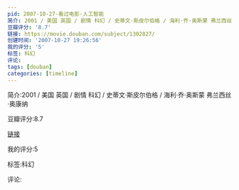 ```yaml
---
pid: 2007-10-27-看过电影-人工智能
简介: 2001 / 美国 英国 / 剧情 科幻 / 史蒂文·斯皮尔伯格 / 海利·乔·奥斯蒙 弗兰西丝·奥康纳
豆瓣评分: '8.7'
链接: https://movie.douban.com/subject/1302827/
创建时间: '2007-10-27 19:26:56'
我的评分: '5'
标签: 科幻
评论:
tags: [douban]
categories: [timeline]
---
```

简介:2001 / 美国 英国 / 剧情 科幻 / 史蒂文·斯皮尔伯格 / 海利·乔·奥斯蒙 弗兰西丝·奥康纳

豆瓣评分:8.7

[链接](https://movie.douban.com/subject/1302827/)

我的评分:5

标签:科幻

评论:

